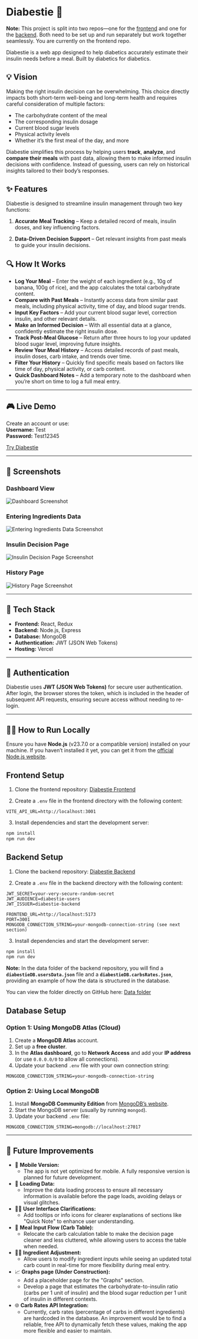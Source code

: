 # Diabestie 🌈

**Note:** This project is split into two repos—one for the [frontend](https://github.com/amandineameye/Diabestie_React) and one for the [backend](https://github.com/amandineameye/Diabestie_Node). Both need to be set up and run separately but work together seamlessly. You are currently on the frontend repo.

Diabestie is a web app designed to help diabetics accurately estimate their insulin needs before a meal.
Built by diabetics for diabetics.

## 💡 Vision

Making the right insulin decision can be overwhelming. This choice directly impacts both short-term well-being and long-term health and requires careful consideration of multiple factors:

- The carbohydrate content of the meal
- The corresponding insulin dosage
- Current blood sugar levels
- Physical activity levels
- Whether it’s the first meal of the day, and more

Diabestie simplifies this process by helping users **track**, **analyze**, and **compare their meals** with past data, allowing them to make informed insulin decisions with confidence. Instead of guessing, users can rely on historical insights tailored to their body’s responses.

## ✨ Features

Diabestie is designed to streamline insulin management through two key functions:

1. **Accurate Meal Tracking** – Keep a detailed record of meals, insulin doses, and key influencing factors.

2. **Data-Driven Decision Support** – Get relevant insights from past meals to guide your insulin decisions.

## 🔍 How It Works

- **Log Your Meal** – Enter the weight of each ingredient (e.g., 10g of banana, 100g of rice), and the app calculates the total carbohydrate content.
- **Compare with Past Meals** – Instantly access data from similar past meals, including physical activity, time of day, and blood sugar trends.
- **Input Key Factors** – Add your current blood sugar level, correction insulin, and other relevant details.
- **Make an Informed Decision** – With all essential data at a glance, confidently estimate the right insulin dose.
- **Track Post-Meal Glucose** – Return after three hours to log your updated blood sugar level, improving future insights.
- **Review Your Meal History** – Access detailed records of past meals, insulin doses, carb intake, and trends over time.
- **Filter Your History** – Quickly find specific meals based on factors like time of day, physical activity, or carb content.
- **Quick Dashboard Notes** – Add a temporary note to the dashboard when you’re short on time to log a full meal entry.

---

## 🎮 Live Demo

Create an account or use:  
**Username:** Test  
**Password:** Test12345

[Try Diabestie](https://diabestie-ecru.vercel.app/)

---

## 📸 Screenshots

### **Dashboard View**

![Dashboard Screenshot](https://github.com/amandineameye/Diabestie_React/blob/main/src/assets/readmeScreenshots/Demo1.png?raw=true)

### **Entering Ingredients Data**

![Entering Ingredients Data Screenshot](https://github.com/amandineameye/Diabestie_React/blob/main/src/assets/readmeScreenshots/Demo2.png?raw=true)

### **Insulin Decision Page**

![Insulin Decision Page Screenshot](https://github.com/amandineameye/Diabestie_React/blob/main/src/assets/readmeScreenshots/Demo3.png?raw=true)

### **History Page**

![History Page Screenshot](https://github.com/amandineameye/Diabestie_React/blob/main/src/assets/readmeScreenshots/Demo4.png?raw=true)

---

## 🧩 Tech Stack

- **Frontend:** React, Redux
- **Backend:** Node.js, Express
- **Database:** MongoDB
- **Authentication:** JWT (JSON Web Tokens)
- **Hosting:** Vercel

---

## 🔐 Authentication

Diabestie uses **JWT (JSON Web Tokens)** for secure user authentication. After login, the browser stores the token, which is included in the header of subsequent API requests, ensuring secure access without needing to re-login.

---

## 🏃‍♀️ How to Run Locally

Ensure you have **Node.js** (v23.7.0 or a compatible version) installed on your machine.
If you haven’t installed it yet, you can get it from the [official Node.js website](https://nodejs.org/en/download).

## Frontend Setup

1. Clone the frontend repository: [Diabestie Frontend](https://github.com/amandineameye/Diabestie_React.git)

2. Create a `.env` file in the frontend directory with the following content:

```env
VITE_API_URL=http://localhost:3001
```

3. Install dependencies and start the development server:

```sh
npm install
npm run dev
```

## Backend Setup

1. Clone the backend repository: [Diabestie Backend](https://github.com/amandineameye/Diabestie_Node.git)

2. Create a `.env` file in the backend directory with the following content:

```env
JWT_SECRET=your-very-secure-random-secret
JWT_AUDIENCE=diabestie-users
JWT_ISSUER=diabestie-backend

FRONTEND_URL=http://localhost:5173
PORT=3001
MONGODB_CONNECTION_STRING=your-mongodb-connection-string (see next section)
```

3. Install dependencies and start the development server:

```sh
npm install
npm run dev
```

**Note:** In the data folder of the backend repository, you will find a **`diabestieDB.usersData.json`** file and a **`diabestieDB.carbsRates.json`**, providing an example of how the data is structured in the database.

You can view the folder directly on GitHub here: [Data folder](https://github.com/amandineameye/Diabestie_Node/blob/main/data)

## Database Setup

### Option 1: Using MongoDB Atlas (Cloud)

1. Create a **MongoDB Atlas** account.
2. Set up a **free cluster**.
3. In the **Atlas dashboard**, go to **Network Access** and add your **IP address** (or use `0.0.0.0/0` to allow all connections).
4. Update your backend `.env` file with your own connection string:

```env
MONGODB_CONNECTION_STRING=your-mongodb-connection-string
```

### Option 2: Using Local MongoDB

1. Install **MongoDB Community Edition** from [MongoDB’s website](https://www.mongodb.com/try/download/community).
2. Start the MongoDB server (usually by running `mongod`).
3. Update your backend `.env` file:

```env
MONGODB_CONNECTION_STRING=mongodb://localhost:27017
```

---

## 🔮 Future Improvements

- 📱 **Mobile Version:**
  - The app is not yet optimized for mobile. A fully responsive version is planned for future development.
- 🔄 **Loading Data:**
  - Improve the data loading process to ensure all necessary information is available before the page loads, avoiding delays or visual glitches.
- 🧑‍💻 **User Interface Clarifications:**
  - Add tooltips or info icons for clearer explanations of sections like "Quick Note" to enhance user understanding.
- 📝 **Meal Input Flow (Carb Table):**
  - Relocate the carb calculation table to make the decision page cleaner and less cluttered, while allowing users to access the table when needed.
- 🧑‍🍳 **Ingredient Adjustment:**
  - Allow users to modify ingredient inputs while seeing an updated total carb count in real-time for more flexibility during meal entry.
- 📈 **Graphs page (Under Construction):**
  - Add a placeholder page for the "Graphs" section.
  - Develop a page that estimates the carbohydrate-to-insulin ratio (carbs per 1 unit of insulin) and the blood sugar reduction per 1 unit of insulin in different contexts.
- 🌐 **Carb Rates API Integration:**
  - Currently, carb rates (percentage of carbs in different ingredients) are hardcoded in the database. An improvement would be to find a reliable, free API to dynamically fetch these values, making the app more flexible and easier to maintain.

